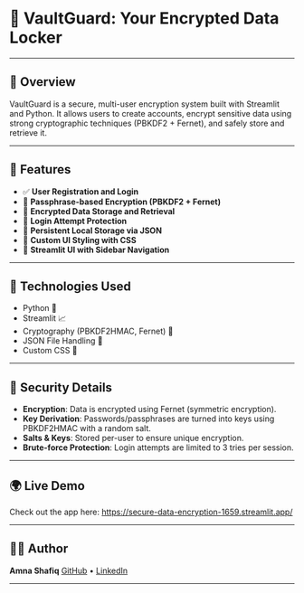 # 🔐 VaultGuard: Your Encrypted Data Locker

---

## 🚀 Overview

VaultGuard is a secure, multi-user encryption system built with Streamlit and Python. It allows users to create accounts, encrypt sensitive data using strong cryptographic techniques (PBKDF2 + Fernet), and safely store and retrieve it.

---

## 🚀 Features

* ✅ **User Registration and Login**
* 🔐 **Passphrase-based Encryption (PBKDF2 + Fernet)**
* 🧠 **Encrypted Data Storage and Retrieval**
* 🔄 **Login Attempt Protection**
* 📂 **Persistent Local Storage via JSON**
* 🎨 **Custom UI Styling with CSS**
* 📱 **Streamlit UI with Sidebar Navigation**

---

## 💠 Technologies Used

* Python 🐍
* Streamlit 📈
* Cryptography (PBKDF2HMAC, Fernet) 🔐
* JSON File Handling 📂
* Custom CSS 🎨

---

## 🔐 Security Details

* **Encryption**: Data is encrypted using Fernet (symmetric encryption).
* **Key Derivation**: Passwords/passphrases are turned into keys using PBKDF2HMAC with a random salt.
* **Salts & Keys**: Stored per-user to ensure unique encryption.
* **Brute-force Protection**: Login attempts are limited to 3 tries per session.

---

## 🌍 Live Demo

Check out the app here: https://secure-data-encryption-1659.streamlit.app/

---

## 🧑‍💻 Author

**Amna Shafiq**
[GitHub](https://github.com/amnashafiq1659) • [LinkedIn](https://www.linkedin.com/in/amna-shafiq-0a76b0312/)

---
